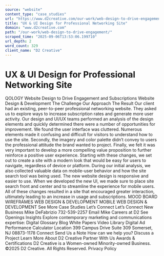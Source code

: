 ```yaml
---
source: "website"
content_type: "case_studies"
url: "https://www.d2creative.com/our-work/web-design-to-drive-engagement/"
title: "UX & UI Design for Professional Networking Site"
domain: "www.d2creative.com"
path: "/our-work/web-design-to-drive-engagement/"
scraped_time: "2025-09-06T13:53:06.199710"
url_depth: 2
word_count: 329
client_name: "D2 Creative"
---
```


# UX & UI Design for Professional Networking Site

QOLOGY Website Design to Drive Engagement and Sub­scriptions Website Design & Development The Challenge Our Approach The Result Our client had an existing, peer-to-peer professional networking website. They asked us to explore ways to increase subscription rates and generate more user activity. Our design and UI/UX teams performed an analysis of the design elements and quickly determined there were a number of opportunities for improvement. We found the user interface was cluttered. Numerous elements made it confusing and difficult for visitors to understand how to use the site. Secondly, the imagery and color palette didn’t convey to users the professional attitude the brand wanted to project. Finally, we felt it was very important to develop a more compelling value proposition to further reinforce a positive user experience. Starting with these changes, we set out to create a site with a modern look that would be easy for users to navigate, regardless of device or platform. During our initial analysis, we also collected valuable data on mobile-user behavior and how the site search tool was being used. The new website design is responsive and easier to use. When we developed the new UI, we made sure to place site search front and center and to streamline the experience for mobile users. All of these changes resulted in a site that encouraged greater interaction, ultimately leading to an increase in usage and subscriptions. MOOD BOARD WIREFRAMES WEB DESIGN & DEVELOPMENT MOBILE WEB DESIGN & DEVELOPMENT See More Case Studies Let’s Connect Let’s Connect New Business Mike DeFabrizio 732-539-2257 Email Mike Careers at D2 See Openings Insights Explore contemporary marketing and communications expertise: Digital Glossary Blog White Papers Video Library Digital Ad Performance Calculator Location 399 Campus Drive Suite 309 Somerset, NJ
08873-1178 Connect Send Us a Note How can we help you? Discuss a Project Learn More About D2 Creative Partner With Us Awards & Certifications D2 Creative is a Women-owned Minority-owned Business. ©2025 D2 Creative. All Rights Reserved. Privacy Policy